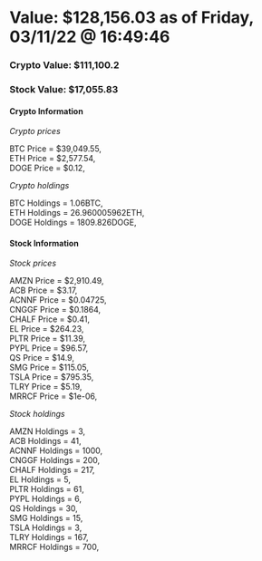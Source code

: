 # Value: $128,156.03 as of Friday, 03/11/22 @ 16:49:46 

### Crypto Value: $111,100.2

### Stock Value: $17,055.83

#### Crypto Information 
*Crypto prices* 

BTC Price = $39,049.55,  
ETH Price = $2,577.54,  
DOGE Price = $0.12,  


*Crypto holdings* 

BTC Holdings = 1.06BTC,  
ETH Holdings = 26.960005962ETH,  
DOGE Holdings = 1809.826DOGE,  


#### Stock Information 

*Stock prices* 

AMZN Price = $2,910.49,  
ACB Price = $3.17,  
ACNNF Price = $0.04725,  
CNGGF Price = $0.1864,  
CHALF Price = $0.41,  
EL Price = $264.23,  
PLTR Price = $11.39,  
PYPL Price = $96.57,  
QS Price = $14.9,  
SMG Price = $115.05,  
TSLA Price = $795.35,  
TLRY Price = $5.19,  
MRRCF Price = $1e-06,  


*Stock holdings* 

AMZN Holdings = 3,  
ACB Holdings = 41,  
ACNNF Holdings = 1000,  
CNGGF Holdings = 200,  
CHALF Holdings = 217,  
EL Holdings = 5,  
PLTR Holdings = 61,  
PYPL Holdings = 6,  
QS Holdings = 30,  
SMG Holdings = 15,  
TSLA Holdings = 3,  
TLRY Holdings = 167,  
MRRCF Holdings = 700,  


